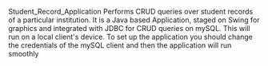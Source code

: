 Student_Record_Application
Performs CRUD queries over student records of a particular institution. It is a Java based Application, staged on Swing for graphics and integrated with JDBC for CRUD queries on mySQL. This will run on a local client's device. To set up the application you should change the credentials of the mySQL client and then the application will run smoothly



